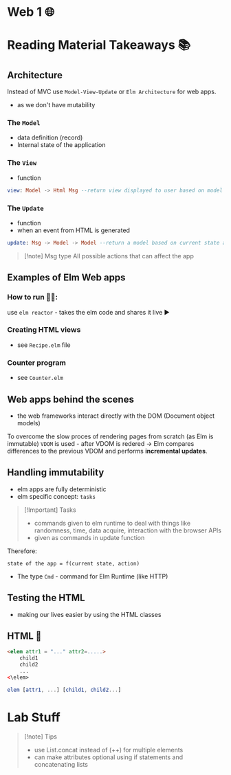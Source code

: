 # Web 1 🌐

# Reading Material Takeaways 📚

## Architecture
Instead of MVC use `Model-View-Update` or `Elm Architecture` for web apps.
- as we don't have mutability

### The `Model`
- data definition (record)
- Internal state of the application

### The `View`
- function 
```elm
view: Model -> Html Msg --return view displayed to user based on model
```

### The `Update`
- function
- when an event from HTML is generated
```elm
update: Msg -> Model -> Model --return a model based on current state and message (action)
```

> [!note] Msg type
> All possible actions that can affect the app

## Examples of Elm Web apps

### How to run 🏃‍♂️:
use `elm reactor` - takes the elm code and shares it live ▶

### Creating HTML views
- see `Recipe.elm` file

### Counter program
- see `Counter.elm`

## Web apps behind the scenes

- the web frameworks interact directly with the DOM (Document object models)

To overcome the slow proces of rendering pages from scratch (as Elm is immutable) `VDOM` is used
	- after VDOM is redered $\to$ Elm compares differences to the previous VDOM and performs **incremental updates**.

## Handling immutability
- elm apps are fully deterministic 
- elm specific concept: `tasks`

> [!Important] Tasks
> - commands given to elm runtime to deal with things like randomness, time, data acquire, interaction with the browser APIs
> - given as commands in update function

Therefore:
```
state of the app = f(current state, action)
```

- The type `Cmd` - command for Elm Runtime (like HTTP)

## Testing the HTML
- making our lives easier by using the HTML classes

## HTML 💭

```html
<elem attr1 = "..." attr2=.....>
	child1
	child2
	...
<\elem>
```

```elm
elem [attr1, ...] [child1, child2...]

```

# Lab Stuff

> [!note] Tips
> -  use List.concat instead of (++) for multiple elements
> - can make attributes optional using if statements and concatenating lists